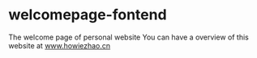 # welcomepage-fontend
The welcome page of personal website
You can have a overview of this website at www.howiezhao.cn
